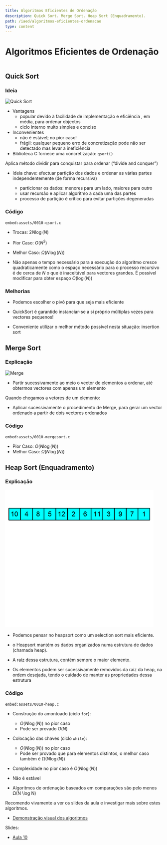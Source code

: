 ```yaml
---
title: Algoritmos Eficientes de Ordenação
description: Quick Sort. Merge Sort. Heap Sort (Enquadramento).
path: /iaed/algoritmos-eficientes-ordenacao
type: content
---
```


# Algoritmos Eficientes de Ordenação

```toc

```

## Quick Sort

### Ideia

![Quick Sort](./assets/0010-qsort.gif)

- Vantagens
  - popular devido à facilidade de implementação e eficiência
    , em média, para ordenar objectos
  - ciclo interno muito simples e conciso
- Inconvenientes
  - não é estável; no pior caso!
  - frágil: qualquer pequeno erro de concretização pode não ser
    detectado mas levar a ineficiência
- Biblioteca C fornece uma concretização: `qsort()`

Aplica método dividir para conquistar para ordenar
(“divide and conquer”)

- Ideia chave: efectuar partição dos dados e ordenar as
  várias partes independentemente (de forma recursiva)

  - particionar os dados: menores para um lado, maiores para outro
  - usar recursão e aplicar algoritmo a cada uma das partes
  - processo de partição é crítico para evitar partições degeneradas

### Código

`embed:assets/0010-qsort.c`

- Trocas: $2N \log (N)$
- Pior Caso: $O(N^2)$
- Melhor Caso: $\Omega(N \log (N))$

- Não apenas o tempo necessário para a execução do
  algoritmo cresce quadraticamente como o espaço
  necessário para o processo recursivo é de cerca de $N$ o
  que é inaceitável para vectores grandes. É possível
  modificar para obter espaço $O(\log (N))$

### Melhorias

- Podemos escolher o pivô para que seja mais eficiente

- QuickSort é garantido instanciar-se a si próprio múltiplas
  vezes para vectores pequenos!
- Conveniente utilizar o melhor método possível nesta
  situação: insertion sort

## Merge Sort

### Explicação

![Merge](./assets/0010-merge-sort.gif)

- Partir sucessivamente ao
  meio o vector de
  elementos a ordenar,
  até obtermos vectores
  com apenas um elemento

Quando chegamos a vetores de um elemento:

- Aplicar sucessivamente o
  procedimento de Merge,
  para gerar um vector
  ordenado a partir de dois
  vectores ordenados

### Código

`embed:assets/0010-mergesort.c`

- Pior Caso: $O(N \log (N))$
- Melhor Caso: $\Omega(N \log (N))$

## Heap Sort (Enquadramento)

### Explicação

![Merge](./assets/0010-heap.gif)

- Podemos pensar no heapsort como um selection sort
  mais eficiente.

- o Heapsort mantém os dados organizados
  numa estrutura de dados (chamada heap).
- A raiz dessa estrutura, contém sempre
  o maior elemento.
- Os elementos podem ser sucessivamente removidos
  da raiz da heap, na ordem desejada, tendo o cuidado
  de manter as propriedades dessa estrutura

### Código

`embed:assets/0010-heap.c`

- Construção do amontoado (ciclo `for`):
  - $O(N \log (N))$ no pior caso
  - Pode ser provado $O(N)$
- Colocação das chaves (ciclo `while`):
  - $O(N \log (N))$ no pior caso
  - Pode ser provado que para elementos distintos, o melhor caso
    também é Ω$(N \log (N))$
- Complexidade no pior caso é $O(N \log (N))$
- Não é estável

- Algoritmos de ordenação baseados em comparações
  são pelo menos Ω(N \log N)

Recomendo vivamente a ver os slides da aula e investigar mais sobre estes algoritmos.

- [Demonstração visual dos algoritmos](https://gonque.github.io/sorting-algos/)

Slides:

- [Aula 10](https://drive.google.com/file/d/15_1rxryl8zCLxsx8h-95sZ_LmzTpJRXk/view?usp=sharing)
